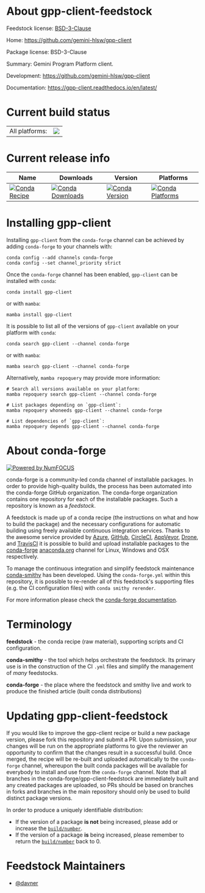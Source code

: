 About gpp-client-feedstock
==========================

Feedstock license: [BSD-3-Clause](https://github.com/conda-forge/gpp-client-feedstock/blob/main/LICENSE.txt)

Home: https://github.com/gemini-hlsw/gpp-client

Package license: BSD-3-Clause

Summary: Gemini Program Platform client.

Development: https://github.com/gemini-hlsw/gpp-client

Documentation: https://gpp-client.readthedocs.io/en/latest/

Current build status
====================


<table><tr><td>All platforms:</td>
    <td>
      <a href="https://dev.azure.com/conda-forge/feedstock-builds/_build/latest?definitionId=26047&branchName=main">
        <img src="https://dev.azure.com/conda-forge/feedstock-builds/_apis/build/status/gpp-client-feedstock?branchName=main">
      </a>
    </td>
  </tr>
</table>

Current release info
====================

| Name | Downloads | Version | Platforms |
| --- | --- | --- | --- |
| [![Conda Recipe](https://img.shields.io/badge/recipe-gpp--client-green.svg)](https://anaconda.org/conda-forge/gpp-client) | [![Conda Downloads](https://img.shields.io/conda/dn/conda-forge/gpp-client.svg)](https://anaconda.org/conda-forge/gpp-client) | [![Conda Version](https://img.shields.io/conda/vn/conda-forge/gpp-client.svg)](https://anaconda.org/conda-forge/gpp-client) | [![Conda Platforms](https://img.shields.io/conda/pn/conda-forge/gpp-client.svg)](https://anaconda.org/conda-forge/gpp-client) |

Installing gpp-client
=====================

Installing `gpp-client` from the `conda-forge` channel can be achieved by adding `conda-forge` to your channels with:

```
conda config --add channels conda-forge
conda config --set channel_priority strict
```

Once the `conda-forge` channel has been enabled, `gpp-client` can be installed with `conda`:

```
conda install gpp-client
```

or with `mamba`:

```
mamba install gpp-client
```

It is possible to list all of the versions of `gpp-client` available on your platform with `conda`:

```
conda search gpp-client --channel conda-forge
```

or with `mamba`:

```
mamba search gpp-client --channel conda-forge
```

Alternatively, `mamba repoquery` may provide more information:

```
# Search all versions available on your platform:
mamba repoquery search gpp-client --channel conda-forge

# List packages depending on `gpp-client`:
mamba repoquery whoneeds gpp-client --channel conda-forge

# List dependencies of `gpp-client`:
mamba repoquery depends gpp-client --channel conda-forge
```


About conda-forge
=================

[![Powered by
NumFOCUS](https://img.shields.io/badge/powered%20by-NumFOCUS-orange.svg?style=flat&colorA=E1523D&colorB=007D8A)](https://numfocus.org)

conda-forge is a community-led conda channel of installable packages.
In order to provide high-quality builds, the process has been automated into the
conda-forge GitHub organization. The conda-forge organization contains one repository
for each of the installable packages. Such a repository is known as a *feedstock*.

A feedstock is made up of a conda recipe (the instructions on what and how to build
the package) and the necessary configurations for automatic building using freely
available continuous integration services. Thanks to the awesome service provided by
[Azure](https://azure.microsoft.com/en-us/services/devops/), [GitHub](https://github.com/),
[CircleCI](https://circleci.com/), [AppVeyor](https://www.appveyor.com/),
[Drone](https://cloud.drone.io/welcome), and [TravisCI](https://travis-ci.com/)
it is possible to build and upload installable packages to the
[conda-forge](https://anaconda.org/conda-forge) [anaconda.org](https://anaconda.org/)
channel for Linux, Windows and OSX respectively.

To manage the continuous integration and simplify feedstock maintenance
[conda-smithy](https://github.com/conda-forge/conda-smithy) has been developed.
Using the ``conda-forge.yml`` within this repository, it is possible to re-render all of
this feedstock's supporting files (e.g. the CI configuration files) with ``conda smithy rerender``.

For more information please check the [conda-forge documentation](https://conda-forge.org/docs/).

Terminology
===========

**feedstock** - the conda recipe (raw material), supporting scripts and CI configuration.

**conda-smithy** - the tool which helps orchestrate the feedstock.
                   Its primary use is in the construction of the CI ``.yml`` files
                   and simplify the management of *many* feedstocks.

**conda-forge** - the place where the feedstock and smithy live and work to
                  produce the finished article (built conda distributions)


Updating gpp-client-feedstock
=============================

If you would like to improve the gpp-client recipe or build a new
package version, please fork this repository and submit a PR. Upon submission,
your changes will be run on the appropriate platforms to give the reviewer an
opportunity to confirm that the changes result in a successful build. Once
merged, the recipe will be re-built and uploaded automatically to the
`conda-forge` channel, whereupon the built conda packages will be available for
everybody to install and use from the `conda-forge` channel.
Note that all branches in the conda-forge/gpp-client-feedstock are
immediately built and any created packages are uploaded, so PRs should be based
on branches in forks and branches in the main repository should only be used to
build distinct package versions.

In order to produce a uniquely identifiable distribution:
 * If the version of a package **is not** being increased, please add or increase
   the [``build/number``](https://docs.conda.io/projects/conda-build/en/latest/resources/define-metadata.html#build-number-and-string).
 * If the version of a package **is** being increased, please remember to return
   the [``build/number``](https://docs.conda.io/projects/conda-build/en/latest/resources/define-metadata.html#build-number-and-string)
   back to 0.

Feedstock Maintainers
=====================

* [@davner](https://github.com/davner/)


